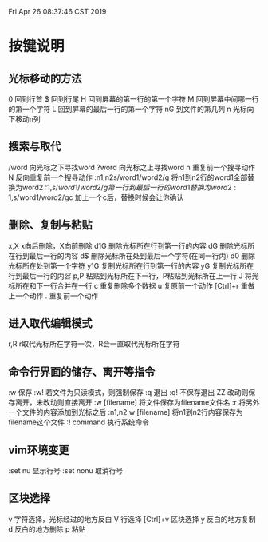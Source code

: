 Fri Apr 26 08:37:46 CST 2019

# 按键说明
## 光标移动的方法
0 回到行首
$ 回到行尾
H 回到屏幕的第一行的第一个字符
M 回到屏幕中间哪一行的第一个字符
L 回到屏幕的最后一行的第一个字符
nG 到文件的第几列
n<ENTER> 光标向下移动n列
## 搜索与取代
/word 向光标之下寻找word
?word 向光标之上寻找word
n 重复前一个搜寻动作
N 反向重复前一个搜寻动作
:n1,n2s/word1/word2/g 将n1到n2行的word1全部替换为word2
:1,$s/word1/word2/g 第一行到最后一行的word1替换为word2
:1,$s/word1/word2/gc 加上一个c后，替换时候会让你确认
## 删除、复制与粘贴
x,X x向后删除，X向前删除
d1G 删除光标所在行到第一行的内容
dG 删除光标所在行到最后一行的内容
d$ 删除光标所在处到最后一个字符(在同一行内)
d0 删除光标所在处到第一个字符
y1G 复制光标所在行到第一行的内容
yG 复制光标所在行到最后一行的内容
p,P 粘贴到光标所在下一行，P粘贴到光标所在上一行
J 将光标所在和下一行合并在一行 
c 重复删除多个数据
u 复原前一个动作
[Ctrl]+r 重做上一个动作
. 重复前一个动作
## 进入取代编辑模式
r,R r取代光标所在字符一次，R会一直取代光标所在字符
## 命令行界面的储存、离开等指令
:w 保存
:w! 若文件为只读模式，则强制保存
:q 退出
:q! 不保存退出
ZZ 改动则保存离开，未改动则直接离开
:w [filename] 将文件保存为filename文件名
:r 将另外一个文件的内容添加到光标之后
:n1,n2 w [filename] 将n1到n2行内容保存为filename这个文件
:! command 执行系统命令
## vim环境变更
:set nu 显示行号
:set nonu 取消行号
## 区块选择
v 字符选择，光标经过的地方反白
V 行选择
[Ctrl]+v 区块选择
y 反白的地方复制
d 反白的地方删除
p 粘贴

